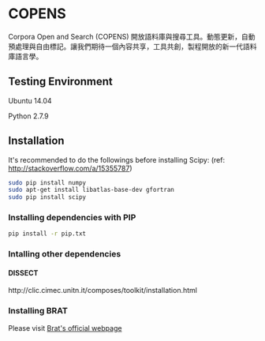 # COPENS
Corpora Open and Search (COPENS)  開放語料庫與搜尋工具。動態更新，自動預處理與自由標記。讓我們期待一個內容共享，工具共創，製程開放的新一代語料庫語言學。

## Testing Environment
Ubuntu 14.04

Python 2.7.9

## Installation
It's recommended to do the followings before installing Scipy:
(ref: http://stackoverflow.com/a/15355787)
```sh
sudo pip install numpy
sudo apt-get install libatlas-base-dev gfortran
sudo pip install scipy
```

### Installing dependencies with PIP
```sh
pip install -r pip.txt
```

### Intalling other dependencies
<h4> DISSECT </h4>
http://clic.cimec.unitn.it/composes/toolkit/installation.html



### Installing BRAT
Please visit [Brat's official webpage](http://brat.nlplab.org/)

